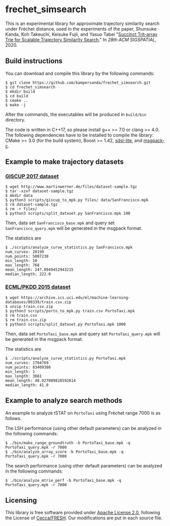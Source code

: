# frechet_simsearch
This is an experimental library for approximate trajectory similarity search under Fréchet distance, used in the experiments of the paper, Shunsuke Kanda, Koh Takeuchi, Keisuke Fujii, and Yasuo Tabei "[Succinct Trit-array Trie for Scalable Trajectory Similarity Search](https://arxiv.org/abs/2005.10917)," In *28th ACM SIGSPATIAL*, 2020.

## Build instructions

You can download and compile this library by the following commands:

```shell
$ git clone https://github.com/kampersanda/frechet_simsearch.git
$ cd frechet_simsearch
$ mkdir build
$ cd build
$ cmake ..
$ make -j
```

After the commands, the executables will be produced in `build/bin` directory.

The code is written in C++17, so please install g++ >= 7.0 or clang >= 4.0. The following dependencies have to be installed to compile the library: CMake >= 3.0 (for the build system), Boost >= 1.42, [sdsl-lite](https://github.com/simongog/sdsl-lite), and [msgpack-c](https://github.com/msgpack/msgpack-c).

## Example to make trajectory datasets

### [GISCUP 2017 dataset](http://sigspatial2017.sigspatial.org/giscup2017/download)

```shell
$ wget http://www.martinwerner.de/files/dataset-sample.tgz
$ tar -xzvf dataset-sample.tgz
$ mkdir data
$ python3 scripts/giscup_to_mpk.py files/ data/SanFrancisco.mpk
$ rm dataset-sample.tgz
$ rm -r files/
$ python3 scripts/split_dataset.py SanFrancisco.mpk 100
```

Then, data set `SanFrancisco_base.mpk` and query set `SanFrancisco_query.mpk` will be generated in the msgpack format.

The statistics are

```shell
$ ./scripts/analyze_curve_statistics.py SanFrancisco.mpk 
num_curves: 20199
num_points: 5007230
min_length: 10
max_length: 768
mean_length: 247.8949452943215
median_length: 222.0
```

### [ECML/PKDD 2015 dataset](https://archive.ics.uci.edu/ml/datasets/Taxi+Service+Trajectory+-+Prediction+Challenge,+ECML+PKDD+2015#)

```shell
$ wget https://archive.ics.uci.edu/ml/machine-learning-databases/00339/train.csv.zip
$ unzip train.csv.zip
$ python3 scripts/porto_to_mpk.py train.csv PortoTaxi.mpk
$ rm train.csv
$ rm train.csv.zip
$ python3 scripts/split_dataset.py PortoTaxi.mpk 1000
```

Then, data set `PortoTaxi_base.mpk` and query set `PortoTaxi_query.mpk` will be generated in the msgpack format.

The statistics are

```shell
$ ./scripts/analyze_curve_statistics.py PortoTaxi.mpk 
num_curves: 1704769
num_points: 83409386
min_length: 1
max_length: 3881
mean_length: 48.927089828592614
median_length: 41.0
```

## Example to analyze search methods

An example to analyze tSTAT on `PortoTaxi` using Fréchet range 7000 is as follows.

The LSH performance (using other default parameters) can be analyzed in the following commands:

```shell
$ ./bin/make_range_groundtruth -b PortoTaxi_base.mpk -q PortoTaxi_query.mpk -r 7000
$ ./bin/analyze_array_score -b PortoTaxi_base.mpk -q PortoTaxi_query.mpk -r 7000
```

The search performance (using other default parameters) can be analyzed in the following commands:

```shell
$ ./bin/analyze_mtrie_perf -b PortoTaxi_base.mpk -q PortoTaxi_query.mpk -r 7000
```

## Licensing

This library is free software provided under [Apache License 2.0](https://github.com/kampersanda/frechet_simsearch/blob/master/LICENSE), following the License of [Cecca/FRESH](https://github.com/Cecca/FRESH). Our modifications are put in each source file.